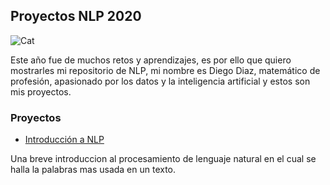 ## Proyectos NLP 2020

![Cat](https://thumbs.dreamstime.com/b/forma-de-gato-negro-en-la-nube-palabras-para-los-amantes-gatos-ilustra-un-divertido-sentado-ojos-grandes-se-apoderan-del-mundo-168827548.jpg)

Este año fue de muchos retos y aprendizajes, es por ello que quiero mostrarles mi repositorio de NLP, mi nombre es Diego Diaz, matemático de profesión, apasionado por los datos y la inteligencia artificial y estos son mis proyectos.


### Proyectos

- [Introducción a NLP](https://github.com/DiazDiegoP/Ejemplo-Clase-NLP/blob/master/Taller1.ipynb)

Una breve introduccion al procesamiento de lenguaje natural en el cual se halla la palabras mas usada en un texto.
